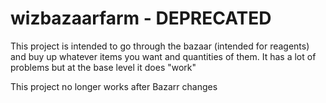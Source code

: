 # wizbazaarfarm - DEPRECATED

This project is intended to go through the bazaar (intended for reagents) and buy up whatever items you want and quantities of them.  It has a lot of problems but at the base level it does "work"

This project no longer works after Bazarr changes
